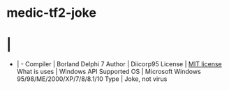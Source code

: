 # medic-tf2-joke
# | #
- | -
Compiler | Borland Delphi 7
Author | Diicorp95
License | [MIT license](https://mit-license.org/)
What is uses | Windows API
Supported OS | Microsoft Windows 95/98/ME/2000/XP/7/8/8.1/10
Type | Joke, not virus
